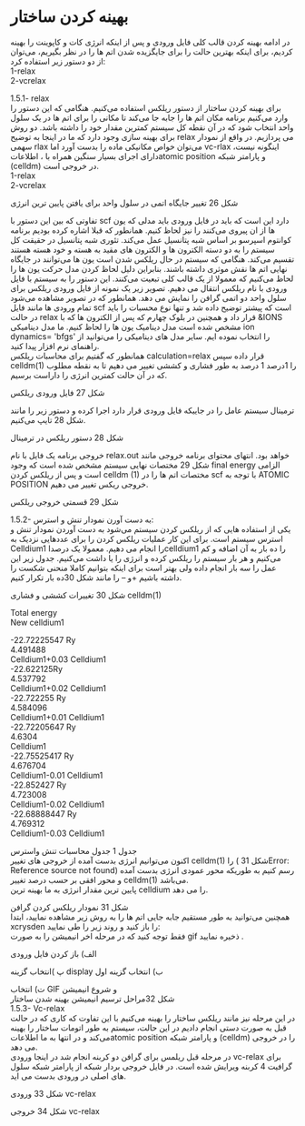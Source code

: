 # بهینه کردن ساختار

در ادامه بهینه کردن قالب کلی فایل ورودی و پس از اینکه انرژی کات و کاپوینت را بهینه کردیم، برای اینکه بهترین حالت را  برای جایگزیده شدن اتم ها را در نظر بگیریم، می‌توان از دو دستور زیر استفاده کرد:  
 1-relax  
 2-vcrelax

1.5.1- relax  
 برای بهینه کردن ساختار از دستور ریلکس استفاده می‌کنیم. هنگامی که این دستور را وارد می‌کنیم برنامه مکان اتم ها را جابه جا می‌کند تا مکانی را برای اتم ها در یک سلول واحد انتخاب شود که در آن نقطه کل سیستم کمترین مقدار خود را داشته باشد. دو روش برای بهینه سازی وجود دارد که ما در اینجا به توضیح relax  می پردازیم. در واقع از نمودار سهمی rlax  می‌توان خواص مکانیکی ماده را بدست آورد اما vc-rlax  اینگونه نیست، دارای اجرای بسیار سنگین همراه با ، اطلاعاتatomic position  و پارامتر شبکه \(celldm\)   در خروجی است.  
 1-relax  
 2-vcrelax

شکل 26  تغییر جایگاه اتمی در سلول واحد برای یافتن پایین ترین انرژی

تفاوتی که بین این دستور با scf  دارد این است که باید در فایل ورودی باید مدلی که یون ها از ان پیروی می‌کنند را نیز لحاظ کنیم. همانطور که قبلا اشاره کرده بودیم برنامه کوانتوم اسپرسو بر اساس شبه پتانسیل عمل می‌کند. تئوری شبه پتانسیل در حقیقت کل سیستم را به دو دسته الکترون ها و الکترون های مقید به هسته و خود هسته هستند تقسیم می‌کند. هنگامی که سیستم در حال ریلکس شدن است یون ها می‌توانند در جایگاه نهایی اتم ها نقش موثری داشته باشند. بنابراین دلیل لحاظ کردن مدل حرکت یون ها را لحاظ می‌کنیم که معمولا از یک قالب کلی تبعیت می‌کنند. این دستور را به سیستم با فایل ورودی با نام ریلکس انتقال می دهیم. تصویر زیر یک نمونه از فایل ورودی ریلکس برای سلول واحد دو اتمی گرافن را نمایش می دهد.  همانطور که در تصویر مشاهده می‌شود تمام ورودی ها مانند فایل scf است که پیشتر توضیح داده شد و تنها نوع محسبات را باید در حالت relax قرار داد و همچنین در بلوک چهارم که پس از  الکترون ها که با &IONS مشخص شده است مدل دینامیک یون ها را لحاظ کنیم. ما مدل دینامیکی  ion dynamics= 'bfgs'   را انتخاب نموده ایم. سایر مدل های دینامیکی را می‌توانید از راهنمای نرم افزار پیدا کنید.  
همانطور که گفتیم برای محاسبات ریلکس calculation=relax قرار داده سپس celldm\(1\)  را 1درصد 1 درصد به طور فشاری و کششی تغییر می دهیم تا به نقطه مطلوب که در آن حالت کمترین انرژی را داراست برسیم.

شکل 27 فایل ورودی ریلکس

ترمینال سیستم عامل را در جاییکه فایل ورودی قرار دارد اجرا کرده و دستور زیر را  مانند شکل 28 تایپ می‌کنیم.

شکل 28 دستور ریلکس در ترمینال

خروجی برنامه یک فایل با نام relax.out خواهد بود. انتهای محتوای برنامه خروجی مانند شکل 29 مختصات نهایی سیستم مشخص شده است که وجود final energy الزامی است و پس از ریلکس کردن  celldm \(1\) مختصات اتم ها را در scf با توجه به  ATOMIC POSITION خروجی ریکس تغییر می دهیم.

شکل 29  قسمتی خروجی ریلکس

1.5.2- به دست آورن نمودار تنش و استرس:  
یکی از استفاده هایی که از ریلکس کردن سیستم می‌شود به دست آوردن نمودار تنش و استرس سیستم است. برای این کار عملیات ریلکس کردن را برای عددهایی نزدیک به Celldium1 را انجام می دهیم. معمولا یک درصداcelldium1 را ده بار به آن اضافه و کم می‌کنیم و هر بار سیستم را ریلکس کرده و انرژی را یا داشت می‌کنیم. جدول زیر این عمل را سه بار انجام داده ولی بهتر است برای اینکه بتوانیم کاملا منحنی شکست را داشته باشیم +و – را مانند شکل 30ده بار تکرار کنیم.

شکل 30 تغییرات کششی و فشاری celldm\(1\)

Total energy  
New celldium1

-22.72225547 Ry  
4.491488  
Celldium1+0.03 Celldium1  
-22.622125Ry  
4.537792  
Celldium1+0.02 Celldium1  
-22.722255 Ry  
4.584096  
Celldium1+0.01 Celldium1  
-22.72205647 Ry  
4.6304  
Celldium1  
-22.75525417 Ry  
4.676704  
Celldium1-0.01 Celldium1  
-22.852427 Ry  
4.723008  
Celldium1-0.02 Celldium1  
-22.68888447 Ry  
4.769312  
Celldium1-0.03 Celldium1

جدول 1 جدول محاسبات تنش واسترس  
اکنون می‌توانیم انرژی بدست آمده از خروجی های تغییر celldm\(1\)  را  \( شکل 31Error: Reference source not found\) رسم کنیم به طوریکه محور عمودی انرژی بدست آمده و محور افقی بر حسب درصد تغییر celldm\(1\) می‌باشد.  
 پایین ترین مقدار انرژی به ما بهینه ترین celldium  را می دهد.

شکل 31 نمودار ریلکس کردن گرافن  
همچنین می‌توانید به طور مستقیم جابه جایی اتم ها را به روش زیر مشاهده نمایید، ابتدا xcrysden را باز کنید و روند زیر را طی نمایید:   
فقط توجه کنید که در مرحله اخر انیمیشن را به صورت gif ذخیره نمایید .

الف\) باز کردن فایل ورودی

پ \)انتخاب گزینه display        ب\) انتخاب گزینه اول

ت\) انتخاب GIF و شروع انیمیشن   
شکل  32مراحل ترسیم انیمیشن بهینه شدن ساختار  
1.5.3- Vc-relax  
در این مرحله نیز مانند ریلکس ساختار را بهینه می‌کنیم با این تفاوت که کاری که در حالت قبل به صورت دستی انجام دادیم در این حالت، سیستم به طور اتومات ساختار را بهینه می‌کند و در انتها به ما اطلاعاتatomic position  و پارامتر شبکه \(celldm\) را  در خروجی می دهد.  
در مرحله قبل ریلمس برای گرافن دو کربنه انجام شد در اینجا ورودی vc-relax  برای گرافیت 4 کربنه ویرایش شده است. در فایل خروجی بردار شبکه از پارامتر شبکه سلول های اصلی در ورودی بدست می اید.

شکل 33 ورودی vc-relax

شکل 34  خروجی vc-relax



